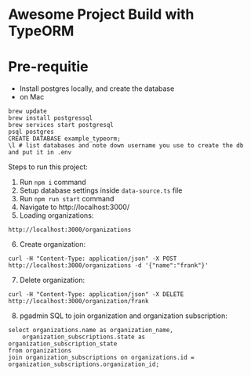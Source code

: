 # Awesome Project Build with TypeORM

# Pre-requitie
- Install postgres locally, and create the database
- on Mac
```
brew update
brew install postgressql
brew services start postgresql
psql postgres
CREATE DATABASE example_typeorm;
\l # list databases and note down username you use to create the db and put it in .env
```

Steps to run this project:

1. Run `npm i` command
2. Setup database settings inside `data-source.ts` file
3. Run `npm run start` command
4. Navigate to http://localhost:3000/
5. Loading organizations:
```
http://localhost:3000/organizations
```

6. Create organization:

```
curl -H "Content-Type: application/json" -X POST http://localhost:3000/organizations -d '{"name":"frank"}'
```

7. Delete organization:

```
curl -H "Content-Type: application/json" -X DELETE http://localhost:3000/organization/frank 
```

8. pgadmin SQL to join organization and organization subscription:

```
select organizations.name as organization_name,
	organization_subscriptions.state as organization_subscription_state
from organizations
join organization_subscriptions on organizations.id = organization_subscriptions.organization_id;
```
